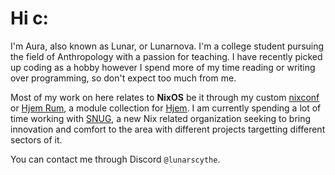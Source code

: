 # Hi c:

I'm Aura, also known as Lunar, or Lunarnova. I'm a college student pursuing the field of Anthropology with a passion for teaching. I have recently picked up coding as a hobby however I spend more of my time reading or writing over programming, so don't expect too much from me. 

Most of my work on here relates to **NixOS** be it through my custom [nixconf](https://github.com/Lunarnovaa/nixconf) or [Hjem Rum](https://github.com/snugnug/hjem-rum), a module collection for [Hjem](https://github.com/feel-co/hjem). I am currently spending a lot of time working with [SNUG](https://github.com/snugnug), a new Nix related organization seeking to bring innovation and comfort to the area with different projects targetting different sectors of it.

You can contact me through Discord `@lunarscythe`.
